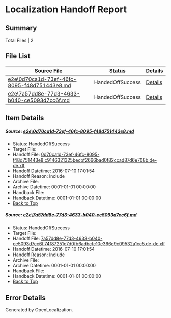 # <a name='report-top'></a> Localization Handoff Report

## Summary
 Total Files | 2

## File List
 Source File | Status | Details 
 ----------- | ------ | ------- 
 [e2e\0d70ca1d-73ef-46fc-8095-f48d751443e8.md](https://github.com/OpenLocalizationTestOrg/oltest/blob/c454179dfb9521f5ce3059043d16f20341dace7c/e2e/0d70ca1d-73ef-46fc-8095-f48d751443e8.md) | HandedOffSuccess | [Details](#2e7aa9debe0d4c4dfda3f97073082bb8a6a6f8511)
 [e2e\7a57dd8e-77d3-4633-b040-ce5093d7cc6f.md](https://github.com/OpenLocalizationTestOrg/oltest/blob/c454179dfb9521f5ce3059043d16f20341dace7c/e2e/7a57dd8e-77d3-4633-b040-ce5093d7cc6f.md) | HandedOffSuccess | [Details](#c0be067ed7be3ccda2722b96eecdd00c91d138562)

## Item Details
##### <a name='2e7aa9debe0d4c4dfda3f97073082bb8a6a6f8511'></a> Source: [e2e\0d70ca1d-73ef-46fc-8095-f48d751443e8.md](https://github.com/OpenLocalizationTestOrg/oltest/blob/c454179dfb9521f5ce3059043d16f20341dace7c/e2e/0d70ca1d-73ef-46fc-8095-f48d751443e8.md)
* Status: HandedOffSuccess
* Target File: 
* Handoff File: [0d70ca1d-73ef-46fc-8095-f48d751443e8.c9146321325becbf2666bad0f82ccad87d6e708b.de-de.xlf](https://github.com/OpenLocalizationTestOrg/olhandoff-e2e/blob/5563cefe5a998fa7f6e478622950c6d617736db5/ol-handoff/OpenLocalizationTestOrg/oltest-dede-fly/ci/ht/0d70ca1d-73ef-46fc-8095-f48d751443e8.c9146321325becbf2666bad0f82ccad87d6e708b.de-de.xlf)
* Handoff Datetime: 2016-07-10 17:01:54
* Handoff Reason: Include
* Archive File: 
* Archive Datetime: 0001-01-01 00:00:00
* Handback File: 
* Handback Datetime: 0001-01-01 00:00:00
* [Back to Top](#report-top)

##### <a name='c0be067ed7be3ccda2722b96eecdd00c91d138562'></a> Source: [e2e\7a57dd8e-77d3-4633-b040-ce5093d7cc6f.md](https://github.com/OpenLocalizationTestOrg/oltest/blob/c454179dfb9521f5ce3059043d16f20341dace7c/e2e/7a57dd8e-77d3-4633-b040-ce5093d7cc6f.md)
* Status: HandedOffSuccess
* Target File: 
* Handoff File: [7a57dd8e-77d3-4633-b040-ce5093d7cc6f.74f87251c7d0fb6adbcfc10e366e9c09532a1cc5.de-de.xlf](https://github.com/OpenLocalizationTestOrg/olhandoff-e2e/blob/5563cefe5a998fa7f6e478622950c6d617736db5/ol-handoff/OpenLocalizationTestOrg/oltest-dede-fly/ci/ht/7a57dd8e-77d3-4633-b040-ce5093d7cc6f.74f87251c7d0fb6adbcfc10e366e9c09532a1cc5.de-de.xlf)
* Handoff Datetime: 2016-07-10 17:01:54
* Handoff Reason: Include
* Archive File: 
* Archive Datetime: 0001-01-01 00:00:00
* Handback File: 
* Handback Datetime: 0001-01-01 00:00:00
* [Back to Top](#report-top)


## Error Details

Generated by OpenLocalization.
